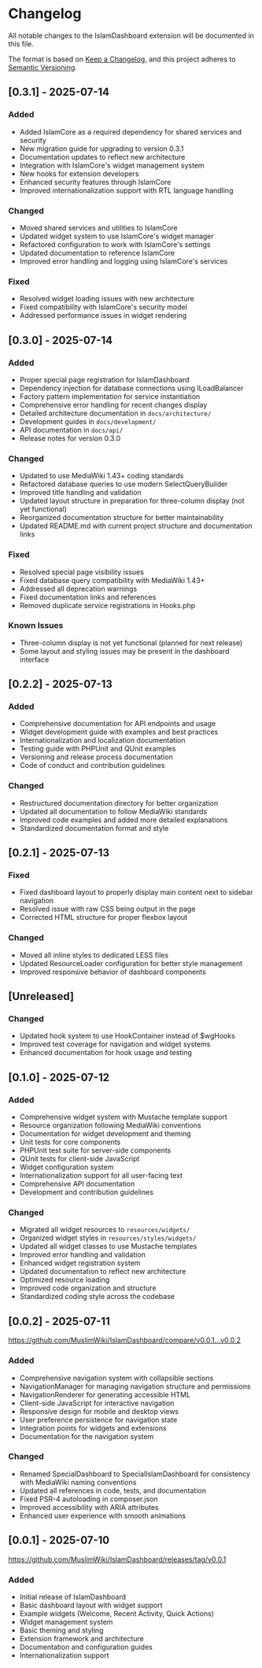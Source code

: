 # Changelog

All notable changes to the IslamDashboard extension will be documented in this file.

The format is based on [Keep a Changelog](https://keepachangelog.com/en/1.0.0/),
and this project adheres to [Semantic Versioning](https://semver.org/spec/v2.0.0.html).

## [0.3.1] - 2025-07-14
### Added
- Added IslamCore as a required dependency for shared services and security
- New migration guide for upgrading to version 0.3.1
- Documentation updates to reflect new architecture
- Integration with IslamCore's widget management system
- New hooks for extension developers
- Enhanced security features through IslamCore
- Improved internationalization support with RTL language handling

### Changed
- Moved shared services and utilities to IslamCore
- Updated widget system to use IslamCore's widget manager
- Refactored configuration to work with IslamCore's settings
- Updated documentation to reference IslamCore
- Improved error handling and logging using IslamCore's services

### Fixed
- Resolved widget loading issues with new architecture
- Fixed compatibility with IslamCore's security model
- Addressed performance issues in widget rendering

## [0.3.0] - 2025-07-14
### Added
- Proper special page registration for IslamDashboard
- Dependency injection for database connections using ILoadBalancer
- Factory pattern implementation for service instantiation
- Comprehensive error handling for recent changes display
- Detailed architecture documentation in `docs/architecture/`
- Development guides in `docs/development/`
- API documentation in `docs/api/`
- Release notes for version 0.3.0

### Changed
- Updated to use MediaWiki 1.43+ coding standards
- Refactored database queries to use modern SelectQueryBuilder
- Improved title handling and validation
- Updated layout structure in preparation for three-column display (not yet functional)
- Reorganized documentation structure for better maintainability
- Updated README.md with current project structure and documentation links

### Fixed
- Resolved special page visibility issues
- Fixed database query compatibility with MediaWiki 1.43+
- Addressed all deprecation warnings
- Fixed documentation links and references
- Removed duplicate service registrations in Hooks.php

### Known Issues
- Three-column display is not yet functional (planned for next release)
- Some layout and styling issues may be present in the dashboard interface

## [0.2.2] - 2025-07-13
### Added
- Comprehensive documentation for API endpoints and usage
- Widget development guide with examples and best practices
- Internationalization and localization documentation
- Testing guide with PHPUnit and QUnit examples
- Versioning and release process documentation
- Code of conduct and contribution guidelines

### Changed
- Restructured documentation directory for better organization
- Updated all documentation to follow MediaWiki standards
- Improved code examples and added more detailed explanations
- Standardized documentation format and style

## [0.2.1] - 2025-07-13
### Fixed
- Fixed dashboard layout to properly display main content next to sidebar navigation
- Resolved issue with raw CSS being output in the page
- Corrected HTML structure for proper flexbox layout

### Changed
- Moved all inline styles to dedicated LESS files
- Updated ResourceLoader configuration for better style management
- Improved responsive behavior of dashboard components

## [Unreleased]
### Changed
- Updated hook system to use HookContainer instead of $wgHooks
- Improved test coverage for navigation and widget systems
- Enhanced documentation for hook usage and testing

## [0.1.0] - 2025-07-12
### Added
- Comprehensive widget system with Mustache template support
- Resource organization following MediaWiki conventions
- Documentation for widget development and theming
- Unit tests for core components
- PHPUnit test suite for server-side components
- QUnit tests for client-side JavaScript
- Widget configuration system
- Internationalization support for all user-facing text
- Comprehensive API documentation
- Development and contribution guidelines

### Changed
- Migrated all widget resources to `resources/widgets/`
- Organized widget styles in `resources/styles/widgets/`
- Updated all widget classes to use Mustache templates
- Improved error handling and validation
- Enhanced widget registration system
- Updated documentation to reflect new architecture
- Optimized resource loading
- Improved code organization and structure
- Standardized coding style across the codebase

## [0.0.2] - 2025-07-11
https://github.com/MuslimWiki/IslamDashboard/compare/v0.0.1...v0.0.2
### Added
- Comprehensive navigation system with collapsible sections
- NavigationManager for managing navigation structure and permissions
- NavigationRenderer for generating accessible HTML
- Client-side JavaScript for interactive navigation
- Responsive design for mobile and desktop views
- User preference persistence for navigation state
- Integration points for widgets and extensions
- Documentation for the navigation system

### Changed
- Renamed SpecialDashboard to SpecialIslamDashboard for consistency with MediaWiki naming conventions
- Updated all references in code, tests, and documentation
- Fixed PSR-4 autoloading in composer.json
- Improved accessibility with ARIA attributes
- Enhanced user experience with smooth animations

## [0.0.1] - 2025-07-10
https://github.com/MuslimWiki/IslamDashboard/releases/tag/v0.0.1
### Added
- Initial release of IslamDashboard
- Basic dashboard layout with widget support
- Example widgets (Welcome, Recent Activity, Quick Actions)
- Widget management system
- Basic theming and styling
- Extension framework and architecture
- Documentation and configuration guides
- Internationalization support

